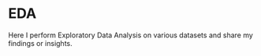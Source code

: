 # EDA
Here I perform Exploratory Data Analysis on various datasets and share my findings or insights.
